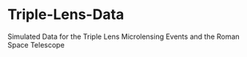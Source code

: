 # Triple-Lens-Data
Simulated Data for the Triple Lens Microlensing Events and the Roman Space Telescope                             

